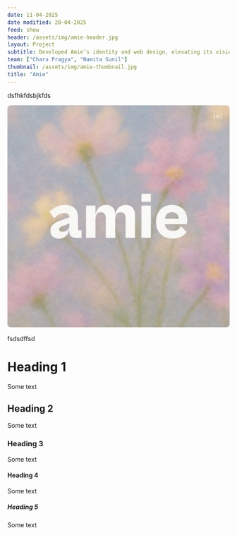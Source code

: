 ```yaml
---
date: 11-04-2025
date modified: 20-04-2025
feed: show
header: /assets/img/amie-header.jpg
layout: Project
subtitle: Developed Amie’s identity and web design, elevating its vision of a rotating wardrobe for modern lifestyles.
team: ["Charu Pragya", "Namita Sunil"]
thumbnail: /assets/img/amie-thumbnail.jpg
title: "Amie"
---
```


dsfhkfdsbjkfds

![Write a description](../assets/img/Amie.jpg)

fsdsdffsd

# Heading 1

Some text

## Heading 2

Some text

### Heading 3

Some text

#### Heading 4

Some text

##### Heading 5

Some text